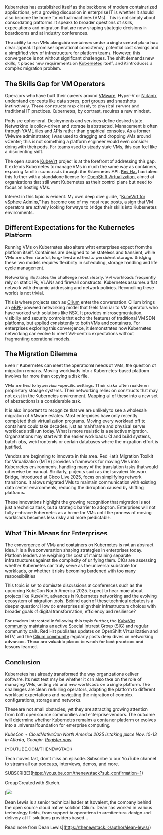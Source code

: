 Kubernetes has established itself as the backbone of modern containerized applications, yet a growing discussion in enterprise IT is whether it should also become the home for virtual machines (VMs). This is not simply about consolidating platforms. It speaks to broader questions of skills, expectations and migration that are now shaping strategic decisions in boardrooms and at industry conferences.

The ability to run VMs alongside containers under a single control plane has clear appeal. It promises operational consistency, potential cost savings and a simplified view of infrastructure for platform teams. However, this convergence is not without significant challenges. The shift demands new skills, it places new requirements on [Kubernetes](https://thenewstack.io/kubernetes/) itself, and it introduces a complex migration problem.

## The Skills Gap for VM Operators

Operators who have built their careers around [VMware](https://tanzu.vmware.com?utm_content=inline+mention), Hyper-V or [Nutanix](https://www.nutanix.com/solutions/cloud-native?utm_medium=redirect&utm_content=inline-mention) understand concepts like data stores, port groups and snapshots instinctively. These constructs map closely to physical servers and traditional IT practices. Kubernetes, by contrast, requires a new mindset.

Pods are ephemeral. Deployments and services define desired state. Networking is policy-driven and storage is abstracted. Management is often through YAML files and APIs rather than graphical consoles. As a former VMware administrator, I was used to dragging and dropping VMs around vCenter; this is not something a platform engineer would even consider doing with their pods. For teams used to steady state VMs, this can feel like a disorienting shift.

The open source [KubeVirt](https://thenewstack.io/open-source-kubevirt-vm-management-with-kubernetes-is-a-work-in-progress/) project is at the forefront of addressing this gap. It extends Kubernetes to manage VMs in much the same way as containers, exposing familiar constructs through the Kubernetes API. [Red Hat](https://www.openshift.com/try?utm_content=inline+mention) has taken this further with a standalone license for [OpenShift Virtualization](https://thenewstack.io/virtualization-and-containers-better-together/), aimed at organizations that still want Kubernetes as their control plane but need to focus on hosting VMs.

Interest in this topic is evident. My own deep dive guide, “[KubeVirt for vSphere Admins](https://veducate.co.uk/kubevirt-for-vsphere-admins-deep-dive-guide/),” has become one of my most read posts, a sign that VM operators are actively looking for ways to bridge their skills into Kubernetes environments.

## Different Expectations for the Kubernetes Platform

Running VMs on Kubernetes also alters what enterprises expect from the platform itself. Containers are designed to be stateless and transient, while VMs are often stateful, long-lived and tied to persistent storage. Bridging these two models requires flexibility in scheduling, storage handling and life cycle management.

Networking illustrates the challenge most clearly. VM workloads frequently rely on static IPs, VLANs and firewall constructs. Kubernetes assumes a flat network with dynamic addressing and network policies. Reconciling these worlds is not trivial.

This is where projects such as [Cilium](https://thenewstack.io/breaking-the-chains-of-kube-proxy-with-cilium/) enter the conversation. Cilium brings an [eBPF](https://thenewstack.io/what-is-ebpf/)-powered networking model that feels familiar to VM operators who have worked with solutions like NSX. It provides microsegmentation, visibility and security controls that echo the features of traditional VM SDN platforms, but applied consistently to both VMs and containers. For enterprises exploring this convergence, it demonstrates how Kubernetes networking can evolve to meet VM-centric expectations without fragmenting operational models.

## The Migration Dilemma

Even if Kubernetes can meet the operational needs of VMs, the question of migration remains. Moving workloads into a Kubernetes-based platform involves far more than copying a disk file.

VMs are tied to hypervisor-specific settings. Their disks often reside on proprietary storage systems. Their networking relies on constructs that may not exist in the Kubernetes environment. Mapping all of these into a new set of abstractions is a considerable task.

It is also important to recognize that we are unlikely to see a wholesale migration of VMware estates. Most enterprises have only recently completed their virtualization programs. Moving every workload off to containers could take decades, just as mainframe and physical server workloads still run today. What is more realistic is a selective migration. Organizations may start with the easier workloads: CI and build systems, batch jobs, web frontends or certain databases where the migration effort is justified.

Vendors are beginning to innovate in this area. Red Hat’s Migration Toolkit for Virtualization (MTV) provides a framework for moving VMs into Kubernetes environments, handling many of the translation tasks that would otherwise be manual. Similarly, projects such as the Isovalent Network Bridge, introduced at Cisco Live 2025, focus on simplifying network transitions. It allows migrated VMs to maintain communication with existing data center environments, reducing the disruption caused by shifting platforms.

These innovations highlight the growing recognition that migration is not just a technical task, but a strategic barrier to adoption. Enterprises will not fully embrace Kubernetes as a home for VMs until the process of moving workloads becomes less risky and more predictable.

## What This Means for Enterprises

The convergence of VMs and containers on Kubernetes is not an abstract idea. It is a live conversation shaping strategies in enterprises today. Platform leaders are weighing the cost of maintaining separate infrastructures against the complexity of unifying them. CIOs are assessing whether Kubernetes can truly serve as the universal substrate for workloads, or whether it risks becoming burdened with too many responsibilities.

This topic is set to dominate discussions at conferences such as the upcoming KubeCon North America 2025. Expect to hear more about projects like KubeVirt, advances in Kubernetes networking and the evolving ecosystem of migration tools. Behind each of these technical debates is a deeper question: How do enterprises align their infrastructure choices with broader goals of digital transformation, efficiency and resilience?

For readers interested in following this topic further, the [KubeVirt community](https://kubevirt.io/community/) maintains an active Special Interest Group (SIG) and regular community calls. Red Hat publishes updates on OpenShift Virtualization and MTV, and the [Cilium community](https://cilium.io/get-involved/) regularly posts deep dives on networking advances. These are valuable places to watch for best practices and lessons learned.

## Conclusion

Kubernetes has already transformed the way organizations deliver software. Its next test may be whether it can also take on the role of managing VMs, uniting old and new workloads on a single platform. The challenges are clear: reskilling operators, adapting the platform to different workload expectations and navigating the migration of complex configurations, storage and networks.

These are not small obstacles, yet they are attracting growing attention from both open source communities and enterprise vendors. The outcome will determine whether Kubernetes remains a container platform or evolves into a universal foundation for enterprise computing.

*KubeCon + CloudNativeCon North America 2025 is taking place Nov. 10-13 in Atlanta, Georgia.* [*Register now*](https://events.linuxfoundation.org/kubecon-cloudnativecon-north-america/register/)*.*

[YOUTUBE.COM/THENEWSTACK

Tech moves fast, don't miss an episode. Subscribe to our YouTube
channel to stream all our podcasts, interviews, demos, and more.

SUBSCRIBE](https://youtube.com/thenewstack?sub_confirmation=1)

Group
Created with Sketch.

[![](https://thenewstack.io/wp-content/uploads/2025/03/bf4d71f1-cropped-935e44ff-dean-lewis-600x600.jpeg)

Dean Lewis is a senior technical leader at Isovalent, the company behind the open source cloud native solution Cilium. Dean has worked in various technology fields, from support to operations to architectural design and delivery at IT solutions providers based...

Read more from Dean Lewis](https://thenewstack.io/author/dean-lewis/)